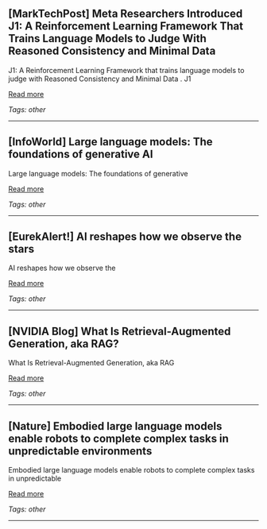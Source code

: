 ## [MarkTechPost] Meta Researchers Introduced J1: A Reinforcement Learning Framework That Trains Language Models to Judge With Reasoned Consistency and Minimal Data

J1: A Reinforcement Learning Framework that trains language models to judge with Reasoned Consistency and Minimal Data . J1

[Read more](https://www.marktechpost.com/2025/05/21/meta-researchers-introduced-j1-a-reinforcement-learning-framework-that-trains-language-models-to-judge-with-reasoned-consistency-and-minimal-data/)

_Tags: other_

---
## [InfoWorld] Large language models: The foundations of generative AI

Large language models: The foundations of generative

[Read more](https://www.infoworld.com/article/2335213/large-language-models-the-foundations-of-generative-ai.html)

_Tags: other_

---
## [EurekAlert!] AI reshapes how we observe the stars

AI reshapes how we observe the

[Read more](https://www.eurekalert.org/news-releases/1077707)

_Tags: other_

---
## [NVIDIA Blog] What Is Retrieval-Augmented Generation, aka RAG?

What Is Retrieval-Augmented Generation, aka RAG

[Read more](https://blogs.nvidia.com/blog/what-is-retrieval-augmented-generation/)

_Tags: other_

---
## [Nature] Embodied large language models enable robots to complete complex tasks in unpredictable environments

Embodied large language models enable robots to complete complex tasks in unpredictable

[Read more](https://www.nature.com/articles/s42256-025-01005-x)

_Tags: other_

---
